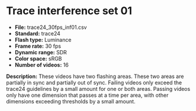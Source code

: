# Trace interference set 01

 - **File:** trace24_30fps_inf01.csv
 - **Standard:** trace24
 - **Flash type:** Luminance 
 - **Frame rate:** 30 fps
 - **Dynamic range:** SDR
 - **Color space:** sRGB
 - **Number of videos:** 16

**Description:** These videos have two flashing areas. 
These two areas are partially in sync and partially out of sync.
Failing videos only exceed the trace24 guidelines by a small amount for one or both areas.
Passing videos only have one dimension that passes at a time per area, with other dimensions exceeding thresholds by a small amount.

